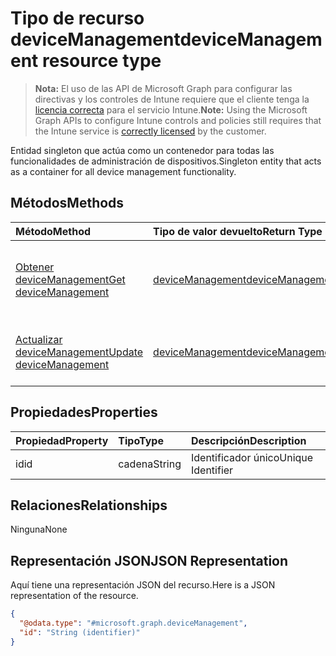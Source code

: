 # <a name="devicemanagement-resource-type"></a><span data-ttu-id="d020b-101">Tipo de recurso deviceManagement</span><span class="sxs-lookup"><span data-stu-id="d020b-101">deviceManagement resource type</span></span>

> <span data-ttu-id="d020b-102">**Nota:** El uso de las API de Microsoft Graph para configurar las directivas y los controles de Intune requiere que el cliente tenga la [licencia correcta](https://go.microsoft.com/fwlink/?linkid=839381) para el servicio Intune.</span><span class="sxs-lookup"><span data-stu-id="d020b-102">**Note:** Using the Microsoft Graph APIs to configure Intune controls and policies still requires that the Intune service is [correctly licensed](https://go.microsoft.com/fwlink/?linkid=839381) by the customer.</span></span>

<span data-ttu-id="d020b-103">Entidad singleton que actúa como un contenedor para todas las funcionalidades de administración de dispositivos.</span><span class="sxs-lookup"><span data-stu-id="d020b-103">Singleton entity that acts as a container for all device management functionality.</span></span>
## <a name="methods"></a><span data-ttu-id="d020b-104">Métodos</span><span class="sxs-lookup"><span data-stu-id="d020b-104">Methods</span></span>
|<span data-ttu-id="d020b-105">Método</span><span class="sxs-lookup"><span data-stu-id="d020b-105">Method</span></span>|<span data-ttu-id="d020b-106">Tipo de valor devuelto</span><span class="sxs-lookup"><span data-stu-id="d020b-106">Return Type</span></span>|<span data-ttu-id="d020b-107">Descripción</span><span class="sxs-lookup"><span data-stu-id="d020b-107">Description</span></span>|
|:---|:---|:---|
|[<span data-ttu-id="d020b-108">Obtener deviceManagement</span><span class="sxs-lookup"><span data-stu-id="d020b-108">Get deviceManagement</span></span>](../api/intune_endpointprotection_devicemanagement_get.md)|[<span data-ttu-id="d020b-109">deviceManagement</span><span class="sxs-lookup"><span data-stu-id="d020b-109">deviceManagement</span></span>](../resources/intune_endpointprotection_devicemanagement.md)|<span data-ttu-id="d020b-110">Lea las propiedades y las relaciones del objeto [deviceManagement](../resources/intune_endpointprotection_devicemanagement.md).</span><span class="sxs-lookup"><span data-stu-id="d020b-110">Read properties and relationships of [plannerTaskDetails](../resources/intune_endpointprotection_devicemanagement.md) object.</span></span>|
|[<span data-ttu-id="d020b-111">Actualizar deviceManagement</span><span class="sxs-lookup"><span data-stu-id="d020b-111">Update deviceManagement</span></span>](../api/intune_endpointprotection_devicemanagement_update.md)|[<span data-ttu-id="d020b-112">deviceManagement</span><span class="sxs-lookup"><span data-stu-id="d020b-112">deviceManagement</span></span>](../resources/intune_endpointprotection_devicemanagement.md)|<span data-ttu-id="d020b-113">Actualice las propiedades de un objeto [deviceManagement](../resources/intune_endpointprotection_devicemanagement.md).</span><span class="sxs-lookup"><span data-stu-id="d020b-113">Update the properties of a [calendar](../resources/intune_endpointprotection_devicemanagement.md) object.</span></span>|

## <a name="properties"></a><span data-ttu-id="d020b-114">Propiedades</span><span class="sxs-lookup"><span data-stu-id="d020b-114">Properties</span></span>
|<span data-ttu-id="d020b-115">Propiedad</span><span class="sxs-lookup"><span data-stu-id="d020b-115">Property</span></span>|<span data-ttu-id="d020b-116">Tipo</span><span class="sxs-lookup"><span data-stu-id="d020b-116">Type</span></span>|<span data-ttu-id="d020b-117">Descripción</span><span class="sxs-lookup"><span data-stu-id="d020b-117">Description</span></span>|
|:---|:---|:---|
|<span data-ttu-id="d020b-118">id</span><span class="sxs-lookup"><span data-stu-id="d020b-118">id</span></span>|<span data-ttu-id="d020b-119">cadena</span><span class="sxs-lookup"><span data-stu-id="d020b-119">String</span></span>|<span data-ttu-id="d020b-120">Identificador único</span><span class="sxs-lookup"><span data-stu-id="d020b-120">Unique Identifier</span></span>|

## <a name="relationships"></a><span data-ttu-id="d020b-121">Relaciones</span><span class="sxs-lookup"><span data-stu-id="d020b-121">Relationships</span></span>
<span data-ttu-id="d020b-122">Ninguna</span><span class="sxs-lookup"><span data-stu-id="d020b-122">None</span></span>
## <a name="json-representation"></a><span data-ttu-id="d020b-123">Representación JSON</span><span class="sxs-lookup"><span data-stu-id="d020b-123">JSON Representation</span></span>
<span data-ttu-id="d020b-124">Aquí tiene una representación JSON del recurso.</span><span class="sxs-lookup"><span data-stu-id="d020b-124">Here is a JSON representation of the resource.</span></span>
<!-- {
  "blockType": "resource",
  "keyProperty": "id",
  "@odata.type": "microsoft.graph.deviceManagement"
}
-->
``` json
{
  "@odata.type": "#microsoft.graph.deviceManagement",
  "id": "String (identifier)"
}
```




